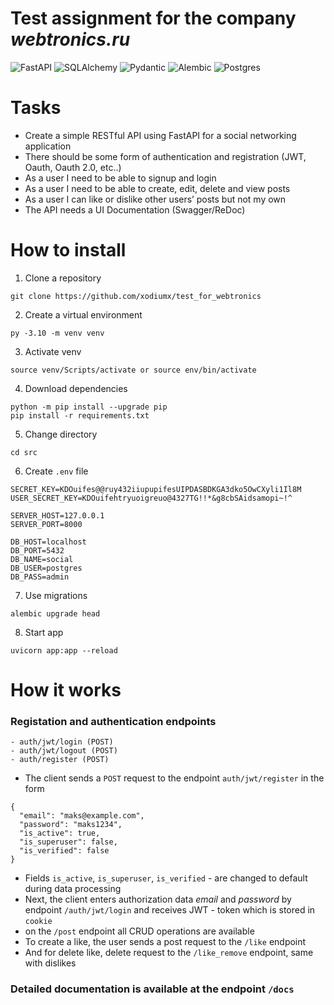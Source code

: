 # Test assignment for the company *webtronics.ru*

![FastAPI](https://img.shields.io/badge/FastAPI-FFCF40?style=for-the-badge&logo=fastapi&logoColor=white) ![SQLAlchemy](https://img.shields.io/badge/SQLAlchemy-000000?style=for-the-badge&logo=python&logoColor=white) ![Pydantic](https://img.shields.io/badge/Pydantic-000000?style=for-the-badge&logo=python&logoColor=white) ![Alembic](https://img.shields.io/badge/Alembic-000000?style=for-the-badge&logo=python&logoColor=white) ![Postgres](https://img.shields.io/badge/postgresql-FFCF40?style=for-the-badge&logo=postgresql&logoColor=white)

# Tasks

- Create a simple RESTful API using FastAPI for a social networking application
- There should be some form of authentication and registration (JWT, Oauth, Oauth 2.0, etc..)
- As a user I need to be able to signup and login
- As a user I need to be able to create, edit, delete and view posts
- As a user I can like or dislike other users’ posts but not my own 
- The API needs a UI Documentation (Swagger/ReDoc)

# How to install
1. Clone a repository
```
git clone https://github.com/xodiumx/test_for_webtronics
```
2. Create a virtual environment
```
py -3.10 -m venv venv
```
3. Activate venv
```
source venv/Scripts/activate or source env/bin/activate
```
4. Download dependencies
```
python -m pip install --upgrade pip
pip install -r requirements.txt
```
5. Change directory
```
cd src
```
6. Create `.env` file
```
SECRET_KEY=KDOuifes@@ruy432iiupupifesUIPDASBDKGA3dko5OwCXyli1Il8M
USER_SECRET_KEY=KDOuifehtryuoigreuo@4327TG!!*&g8cbSAidsamopi~!^

SERVER_HOST=127.0.0.1
SERVER_PORT=8000

DB_HOST=localhost
DB_PORT=5432
DB_NAME=social
DB_USER=postgres
DB_PASS=admin
```
7. Use migrations
```
alembic upgrade head
```
8. Start app
```
uvicorn app:app --reload
```
# How it works

### Registation and authentication endpoints
```
- auth/jwt/login (POST)
- auth/jwt/logout (POST)
- auth/register (POST)
```
- The client sends a `POST` request to the endpoint `auth/jwt/register` in the form
```
{
  "email": "maks@example.com",
  "password": "maks1234",
  "is_active": true,
  "is_superuser": false,
  "is_verified": false
}
```
- Fields `is_active`, `is_superuser`, `is_verified` - are changed to default during data processing
- Next, the client enters authorization data *email* and *password* by endpoint `/auth/jwt/login` and receives JWT - token which is stored in `cookie`
- on the `/post` endpoint all CRUD operations are available
- To create a like, the user sends a post request to the `/like` endpoint
- And for delete like, delete request to the `/like_remove` endpoint, same with dislikes

### Detailed documentation is available at the endpoint `/docs`
